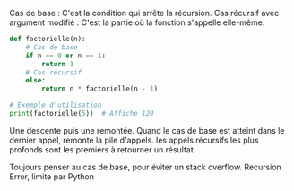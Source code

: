 Cas de base : C'est la condition qui arrête la récursion.
Cas récursif avec argument modifié : C'est la partie où la fonction s'appelle elle-même.

```python
def factorielle(n):
    # Cas de base
    if n == 0 or n == 1:
        return 1
    # Cas récursif
    else:
        return n * factorielle(n - 1)

# Exemple d'utilisation
print(factorielle(5))  # Affiche 120
```

Une descente puis une remontée. Quand le cas de base est atteint dans le dernier appel, remonte la pile d'appels.
les appels récursifs les plus profonds sont les premiers à retourner un résultat

Toujours penser au cas de base, pour éviter un stack overflow.
Recursion Error, limite par Python